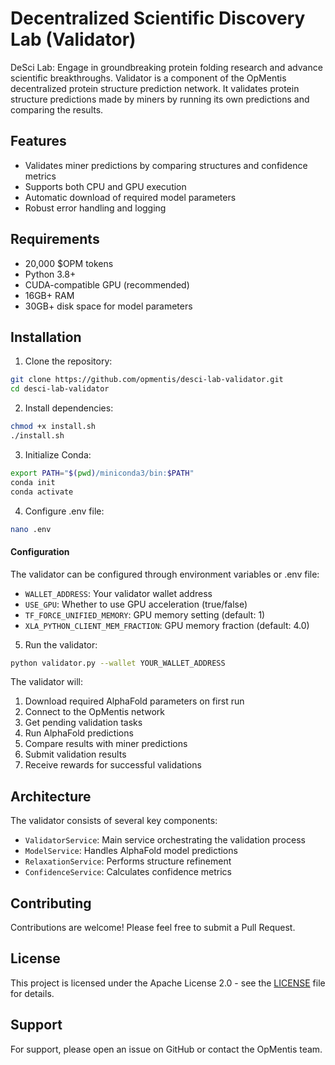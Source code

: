 # Decentralized Scientific Discovery Lab (Validator)
DeSci Lab: Engage in groundbreaking protein folding research and advance scientific breakthroughs.
Validator is a component of the OpMentis decentralized protein structure prediction network. It validates protein structure predictions made by miners by running its own predictions and comparing the results.

## Features

- Validates miner predictions by comparing structures and confidence metrics
- Supports both CPU and GPU execution
- Automatic download of required model parameters
- Robust error handling and logging

## Requirements

- 20,000 $OPM tokens
- Python 3.8+
- CUDA-compatible GPU (recommended)
- 16GB+ RAM
- 30GB+ disk space for model parameters

## Installation
1. Clone the repository:
```bash
git clone https://github.com/opmentis/desci-lab-validator.git
cd desci-lab-validator
```

2. Install dependencies:
```bash 
chmod +x install.sh 
./install.sh
```

3. Initialize Conda:
```bash
export PATH="$(pwd)/miniconda3/bin:$PATH"
conda init
conda activate
```

4. Configure .env file:
```bash
nano .env
```
#### Configuration

The validator can be configured through environment variables or .env file:

- `WALLET_ADDRESS`: Your validator wallet address
- `USE_GPU`: Whether to use GPU acceleration (true/false)
- `TF_FORCE_UNIFIED_MEMORY`: GPU memory setting (default: 1)
- `XLA_PYTHON_CLIENT_MEM_FRACTION`: GPU memory fraction (default: 4.0)

5. Run the validator:
```bash
python validator.py --wallet YOUR_WALLET_ADDRESS
```
The validator will:
1. Download required AlphaFold parameters on first run
2. Connect to the OpMentis network
3. Get pending validation tasks
4. Run AlphaFold predictions
5. Compare results with miner predictions
6. Submit validation results
7. Receive rewards for successful validations

## Architecture

The validator consists of several key components:

- `ValidatorService`: Main service orchestrating the validation process
- `ModelService`: Handles AlphaFold model predictions
- `RelaxationService`: Performs structure refinement
- `ConfidenceService`: Calculates confidence metrics

## Contributing

Contributions are welcome! Please feel free to submit a Pull Request.

## License

This project is licensed under the Apache License 2.0 - see the [LICENSE](LICENSE) file for details.

## Support

For support, please open an issue on GitHub or contact the OpMentis team.
